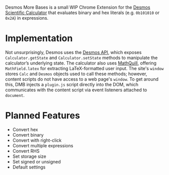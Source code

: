 Desmos More Bases is a small WIP Chrome Extension for the [Desmos Scientific Calculator](https://www.desmos.com/scientific) that evaluates binary and hex literals (e.g. `0b101010` or `0x2A`) in expressions. 

# Implementation
Not unsurprisingly, Desmos uses the [Desmos API](https://www.desmos.com/api/v1.9/docs/index.html), which exposes `Calculator.getState` and `Calculator.setState` methods to manipulate the calculator’s underlying state. The calculator also uses [MathQuill](https://docs.mathquill.com/en/latest/Api_Methods/), offering `MathField.latex` for extracting LaTeX-formatted user input. The site's `window` stores `Calc` and `Desmos` objects used to call these methods; however, content scripts do not have access to a web page's `window`. To get around this, DMB injects a `plugin.js` script directly into the DOM, which communicates with the content script via event listeners attached to `document`. 

# Planned Features
- Convert hex 
- Convert binary
- Convert with right-click
- Convert multiple expressions
- Convert RHS
- Set storage size
- Set signed or unsigned
- Default settings
